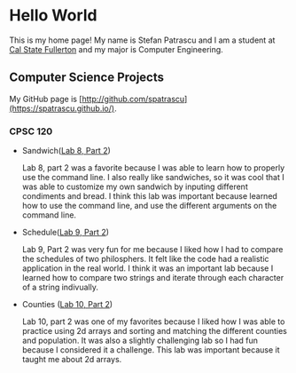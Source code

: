 # Hello World

This is my home page! My name is Stefan Patrascu and I am a student at [Cal State Fullerton](http://www.fullerton.edu/) and my major is Computer Engineering.

## Computer Science Projects

My GitHub page is [http://github.com/spatrascu](https://spatrascu.github.io/).

### CPSC 120

* Sandwich([Lab 8, Part 2](https://github.com/cpsc-fall-2023/cpsc-120-lab-08-ashton-stefan.git)) 

  Lab 8, part 2 was a favorite because I was able to learn how to properly use the command line. I also really like sandwiches, so it was      cool that I was able to customize my own sandwich by inputing different condiments and bread. I think this lab was important because
  learned how to use the command line, and use the different arguments on the command line.

* Schedule([Lab 9, Part 2](https://github.com/cpsc-fall-2023/cpsc-120-lab-09-stefan.git))

  Lab 9, Part 2 was very fun for me because I liked how I had to compare the schedules of two philosphers. It felt like the code had a 
  realistic application in the real world. I think it was an important lab because I learned how to compare two strings and iterate through 
  each character of a string indivually.  

* Counties ([Lab 10, Part 2](https://github.com/cpsc-fall-2023/cpsc-120-lab-10-stefan-and-alan.git))

  Lab 10, part 2 was one of my favorites because I liked how I was able to practice using 2d arrays and sorting and matching the different 
  counties and population. It was also a slightly challenging lab so I had fun because I considered it a challenge. This lab was important 
  because it taught me about 2d arrays.  
